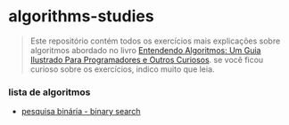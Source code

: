 # algorithms-studies

> Este repositório contém todos os exercícios mais explicações sobre algoritmos abordado no livro [Entendendo Algoritmos: Um Guia Ilustrado Para Programadores e Outros Curiosos](https://a.co/d/6EADKgf). se você ficou curioso sobre os exercícios, indico muito que leia.

### lista de algoritmos

* [pesquisa binária - binary search](./binarySearch/)
